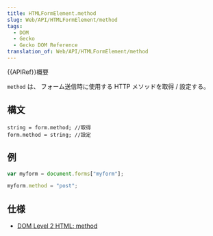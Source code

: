 ```yaml
---
title: HTMLFormElement.method
slug: Web/API/HTMLFormElement/method
tags:
  - DOM
  - Gecko
  - Gecko DOM Reference
translation_of: Web/API/HTMLFormElement/method
---
```

{{APIRef}}概要

`method` は、 フォーム送信時に使用する HTTP メソッドを取得 / 設定する。

## 構文

    string = form.method; //取得
    form.method = string; //設定

## 例

```js
var myform = document.forms["myform"];

myform.method = "post";
```

## 仕様

- [DOM Level 2 HTML: method](http://www.w3.org/TR/DOM-Level-2-HTML/html.html#ID-82545539)
